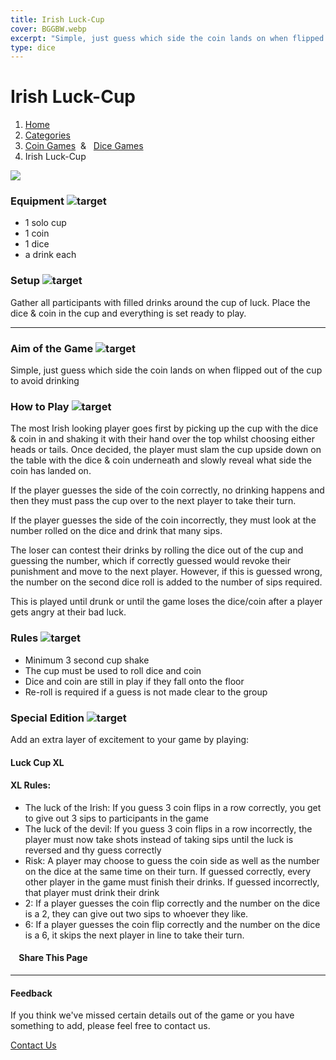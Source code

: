 ```yaml
---
title: Irish Luck-Cup
cover: BGGBW.webp
excerpt: "Simple, just guess which side the coin lands on when flipped out of the cup to avoid drinking"
type: dice
---
```


# Irish Luck-Cup

1.  [Home](/)
2.  [Categories](GameCategories)
3.  [Coin Games](GameCategories/CoinGames)  &   [Dice Games](GameCategories/DiceGames)
4.  Irish Luck-Cup

![](images/irishluckcup.webp)

### Equipment ![target](images/liquor.webp)

-   1 solo cup
-   1 coin
-   1 dice
-   a drink each

### Setup ![target](images/settings.webp)

Gather all participants with filled drinks around the cup of luck. Place the dice & coin in the cup and everything is set ready to play.

* * *

### Aim of the Game ![target](images/target.webp)

Simple, just guess which side the coin lands on when flipped out of the cup to avoid drinking

### How to Play ![target](images/question.webp)

The most Irish looking player goes first by picking up the cup with the dice & coin in and shaking it with their hand over the top whilst choosing either heads or tails. Once decided, the player must slam the cup upside down on the table with the dice & coin underneath and slowly reveal what side the coin has landed on.

If the player guesses the side of the coin correctly, no drinking happens and then they must pass the cup over to the next player to take their turn.

If the player guesses the side of the coin incorrectly, they must look at the number rolled on the dice and drink that many sips.

The loser can contest their drinks by rolling the dice out of the cup and guessing the number, which if correctly guessed would revoke their punishment and move to the next player. However, if this is guessed wrong, the number on the second dice roll is added to the number of sips required.

This is played until drunk or until the game loses the dice/coin after a player gets angry at their bad luck.

### Rules ![target](images/rules.webp)

-   Minimum 3 second cup shake
-   The cup must be used to roll dice and coin
-   Dice and coin are still in play if they fall onto the floor
-   Re-roll is required if a guess is not made clear to the group

### Special Edition ![target](images/special.webp)

Add an extra layer of excitement to your game by playing:

#### **Luck Cup XL**

#### XL Rules:

-   The luck of the Irish: If you guess 3 coin flips in a row correctly, you get to give out 3 sips to participants in the game
-   The luck of the devil: If you guess 3 coin flips in a row incorrectly, the player must now take shots instead of taking sips until the luck is reversed and thy guess correctly
-   Risk: A player may choose to guess the coin side as well as the number on the dice at the same time on their turn. If guessed correctly, every other player in the game must finish their drinks. If guessed incorrectly, that player must drink their drink
-   2: If a player guesses the coin flip correctly and the number on the dice is a 2, they can give out two sips to whoever they like.
-   6: If a player guesses the coin flip correctly and the number on the dice is a 6, it skips the next player in line to take their turn.

####     Share This Page

[](https://www.facebook.com/sharer/sharer.php?u=beergogglegames.co.uk/GameCategories/DiceGames/irishluckcup)[](https://www.instagram.com/direct/new/)[](https://twitter.com/intent/tweet?url=beergogglegames.co.uk/GameCategories/DiceGames/irishluckcup)

* * *

#### Feedback

If you think we've missed certain details out of the game or you have something to add, please feel free to contact us.

  
  
  
[Contact Us](contact)

